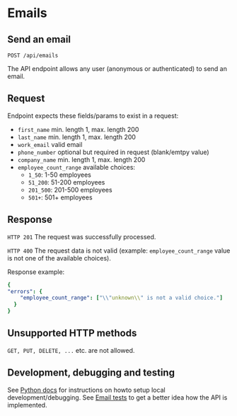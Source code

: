 # Emails

## Send an email

`POST /api/emails`

The API endpoint allows any user (anonymous or authenticated) to send an email.

## Request

Endpoint expects these fields/params to exist in a request:
- `first_name` min. length 1, max. length 200
- `last_name` min. length 1, max. length 200
- `work_email` valid email
- `phone_number` optional but required in request (blank/emtpy value)
- `company_name` min. length 1, max. length 200
- `employee_count_range` available choices:
  - `1_50`: 1-50 employees
  - `51_200`: 51-200 employees
  - `201_500`: 201-500 employees
  - `501+`: 501+ employees

## Response

`HTTP 201`
The request was successfully processed.

`HTTP 400`
The request data is not valid (example: `employee_count_range` value is not one of the available choices).

Response example:
```yaml
{
"errors": {
    "employee_count_range": ["\\"unknown\\" is not a valid choice."]
  }
}
```

## Unsupported HTTP methods

`GET, PUT, DELETE, ...` etc. are not allowed.

## Development, debugging and testing

See [Python docs](python.md) for instructions on howto setup local development/debugging.
See [Email tests](../server/tests/test_send_emails.py) to get a better idea how the API is implemented.
